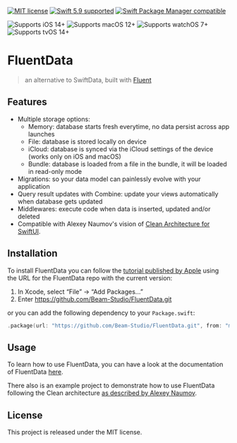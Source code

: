 [![MIT license](https://img.shields.io/badge/license-MIT-lightgrey.svg?style=flat-square)](https://raw.githubusercontent.com/Beam-Studio/FluentData/main/LICENSE)
[![Swift 5.9 supported](https://img.shields.io/badge/Swift-5.9-orange.svg?style=flat-square)](https://github.com/apple/swift)
[![Swift Package Manager compatible](https://img.shields.io/badge/Swift_Package_Manager-compatible-orange?style=flat-square)](https://swift.org/package-manager/)

![Supports iOS 14+](https://img.shields.io/badge/iOS-14+-dc9656.svg?style=flat-square)
![Supports macOS 12+](https://img.shields.io/badge/macOS-12+-a1b56c.svg?style=flat-square)
![Supports watchOS 7+](https://img.shields.io/badge/watchOS-7+-86c1b9.svg?style=flat-square)
![Supports tvOS 14+](https://img.shields.io/badge/tvOS-14+-7cafc2.svg?style=flat-square)

# FluentData
> an alternative to SwiftData, built with [Fluent](https://github.com/vapor/fluent)

## Features

- Multiple storage options:
    - Memory: database starts fresh everytime, no data persist across app launches
    - File: database is stored locally on device
    - iCloud: database is synced via the iCloud settings of the device (works only on iOS and macOS)
    - Bundle: database is loaded from a file in the bundle, it will be loaded in read-only mode
- Migrations: so your data model can painlessly evolve with your application 
- Query result updates with Combine: update your views automatically when database gets updated
- Middlewares: execute code when data is inserted, updated and/or deleted
- Compatible with Alexey Naumov's vision of [Clean Architecture for SwiftUI](https://nalexn.github.io/clean-architecture-swiftui/).

## Installation

To install FluentData you can follow the [tutorial published by Apple](https://developer.apple.com/documentation/xcode/adding_package_dependencies_to_your_app)
using the URL for the FluentData repo with the current version:

1. In Xcode, select “File” → “Add Packages...”
1. Enter https://github.com/Beam-Studio/FluentData.git

or you can add the following dependency to your `Package.swift`:

```swift
.package(url: "https://github.com/Beam-Studio/FluentData.git", from: "main")
```

## Usage

To learn how to use FluentData, you can have a look at the documentation of FluentData [here](https://beam-studio.github.io/FluentData/documentation/fluentdata).

There also is an example project to demonstrate how to use FluentData following the Clean architecture [as described by Alexey Naumov](https://nalexn.github.io/clean-architecture-swiftui/).

## License

This project is released under the MIT license.
